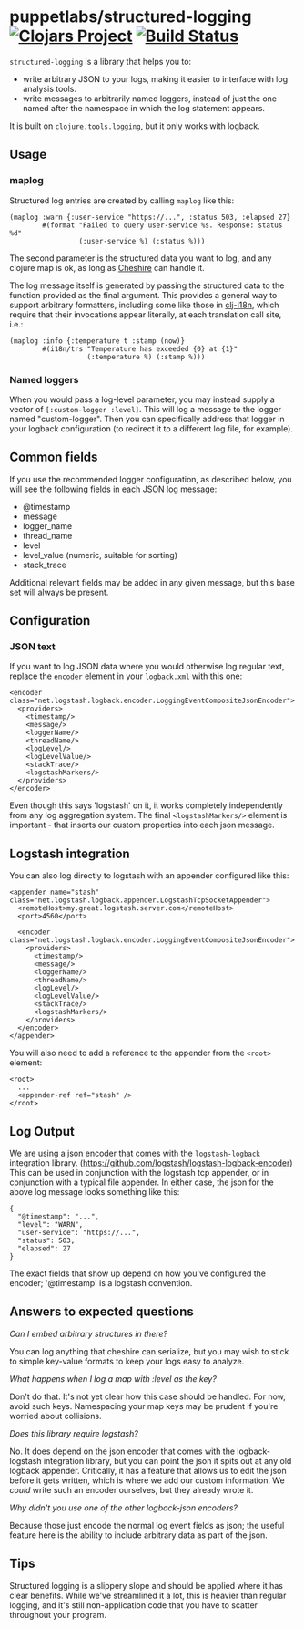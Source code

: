 # puppetlabs/structured-logging [![Clojars Project](https://img.shields.io/clojars/v/puppetlabs/structured-logging.svg)](https://clojars.org/puppetlabs/structured-logging) [![Build Status](https://travis-ci.org/puppetlabs/structured-logging.svg?branch=master)](https://travis-ci.org/puppetlabs/structured-logging)

`structured-logging` is a library that helps you to:
 - write arbitrary JSON to your logs, making it easier to interface with log analysis tools.
 - write messages to arbitrarily named loggers, instead of just the one named
   after the namespace in which the log statement appears.

It is built on `clojure.tools.logging`, but it only works with logback. 

## Usage

### maplog

Structured log entries are created by calling `maplog` like this:

    (maplog :warn {:user-service "https://...", :status 503, :elapsed 27}
            #(format "Failed to query user-service %s. Response: status %d"
                     (:user-service %) (:status %)))

The second parameter is the structured data you want to log, and any
clojure map is ok, as long as
[Cheshire](https://github.com/dakrone/cheshire) can handle it.

The log message itself is generated by passing the structured data to
the function provided as the final argument.  This provides a general
way to support arbitrary formatters, including some like those in
[clj-i18n](https://github.com/puppetlabs/clj-i18n), which require
that their invocations appear literally, at each translation call
site, i.e.:

    (maplog :info {:temperature t :stamp (now)}
            #(i18n/trs "Temperature has exceeded {0} at {1}"
                       (:temperature %) (:stamp %)))

### Named loggers

When you would pass a log-level parameter, you may instead supply a vector of
`[:custom-logger :level]`. This will log a message to the logger named
"custom-logger". Then you can specifically address that logger in your logback
configuration (to redirect it to a different log file, for example).

## Common fields

If you use the recommended logger configuration, as described below, you will
see the following fields in each JSON log message:

* @timestamp
* message
* logger_name
* thread_name
* level
* level_value (numeric, suitable for sorting)
* stack_trace

Additional relevant fields may be added in any given message, but this base set
will always be present.

## Configuration
### JSON text

If you want to log JSON data where you would otherwise log regular text, replace the `encoder` element in
your `logback.xml` with this one:

    <encoder class="net.logstash.logback.encoder.LoggingEventCompositeJsonEncoder">
      <providers>
        <timestamp/>
        <message/>
        <loggerName/>
        <threadName/>
        <logLevel/>
        <logLevelValue/>
        <stackTrace/>
        <logstashMarkers/>
      </providers>
    </encoder>

Even though this says 'logstash' on it, it works completely independently from
any log aggregation system. The final `<logstashMarkers/>` element is
important - that inserts our custom properties into each json message.

## Logstash integration

You can also log directly to logstash with an appender configured like this:

    <appender name="stash" class="net.logstash.logback.appender.LogstashTcpSocketAppender">
      <remoteHost>my.great.logstash.server.com</remoteHost>
      <port>4560</port>

      <encoder class="net.logstash.logback.encoder.LoggingEventCompositeJsonEncoder">
        <providers>
          <timestamp/>
          <message/>
          <loggerName/>
          <threadName/>
          <logLevel/>
          <logLevelValue/>
          <stackTrace/>
          <logstashMarkers/>
        </providers>
      </encoder>
    </appender>

You will also need to add a reference to the appender from the `<root>` element:

    <root>
      ... 
      <appender-ref ref="stash" />
    </root>



## Log Output

We are using a json encoder that comes with the `logstash-logback` integration
library. (https://github.com/logstash/logstash-logback-encoder) This can be used
in conjunction with the logstash tcp appender, or in conjunction with a typical
file appender. In either case, the json for the above log message looks
something like this:

    {
      "@timestamp": "...",
      "level": "WARN",
      "user-service": "https://...",
      "status": 503,
      "elapsed": 27
    }

The exact fields that show up depend on how you've configured the encoder;
'@timestamp' is a logstash convention.

## Answers to expected questions

*Can I embed arbitrary structures in there?*

You can log anything that cheshire can serialize, but you may wish to stick
to simple key-value formats to keep your logs easy to analyze.

*What happens when I log a map with :level as the key?*

Don't do that. It's not yet clear how this case should be handled. For now,
avoid such keys. Namespacing your map keys may be prudent if you're worried
about collisions.

*Does this library require logstash?*

No. It does depend on the json encoder that comes with the logback-logstash
integration library, but you can point the json it spits out at any old logback
appender. Critically, it has a feature that allows us to edit the json before it
gets written, which is where we add our custom information. We *could* write
such an encoder ourselves, but they already wrote it.

*Why didn't you use one of the other logback-json encoders?*

Because those just encode the normal log event fields as json; the useful
feature here is the ability to include arbitrary data as part of the json.

## Tips

Structured logging is a slippery slope and should be applied where it has
clear benefits. While we've streamlined it a lot, this is heavier than regular
logging, and it's still non-application code that you have to scatter throughout
your program.
